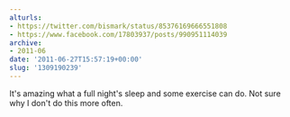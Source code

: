 ```yaml
---
alturls:
- https://twitter.com/bismark/status/85376169666551808
- https://www.facebook.com/17803937/posts/990951114039
archive:
- 2011-06
date: '2011-06-27T15:57:19+00:00'
slug: '1309190239'
---
```


It's amazing what a full night's sleep and some exercise can do. Not sure why I don't do this more often.


